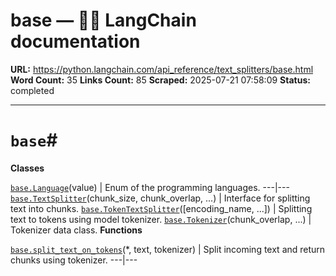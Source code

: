 # base — 🦜🔗 LangChain  documentation

**URL:** https://python.langchain.com/api_reference/text_splitters/base.html
**Word Count:** 35
**Links Count:** 85
**Scraped:** 2025-07-21 07:58:09
**Status:** completed

---

# `base`\#

**Classes**

[`base.Language`](https://python.langchain.com/api_reference/text_splitters/base/langchain_text_splitters.base.Language.html#langchain_text_splitters.base.Language "langchain_text_splitters.base.Language")\(value\) | Enum of the programming languages.   ---|---   [`base.TextSplitter`](https://python.langchain.com/api_reference/text_splitters/base/langchain_text_splitters.base.TextSplitter.html#langchain_text_splitters.base.TextSplitter "langchain_text_splitters.base.TextSplitter")\(chunk\_size, chunk\_overlap, ...\) | Interface for splitting text into chunks.   [`base.TokenTextSplitter`](https://python.langchain.com/api_reference/text_splitters/base/langchain_text_splitters.base.TokenTextSplitter.html#langchain_text_splitters.base.TokenTextSplitter "langchain_text_splitters.base.TokenTextSplitter")\(\[encoding\_name, ...\]\) | Splitting text to tokens using model tokenizer.   [`base.Tokenizer`](https://python.langchain.com/api_reference/text_splitters/base/langchain_text_splitters.base.Tokenizer.html#langchain_text_splitters.base.Tokenizer "langchain_text_splitters.base.Tokenizer")\(chunk\_overlap, ...\) | Tokenizer data class.      **Functions**

[`base.split_text_on_tokens`](https://python.langchain.com/api_reference/text_splitters/base/langchain_text_splitters.base.split_text_on_tokens.html#langchain_text_splitters.base.split_text_on_tokens "langchain_text_splitters.base.split_text_on_tokens")\(\*, text, tokenizer\) | Split incoming text and return chunks using tokenizer.   ---|---